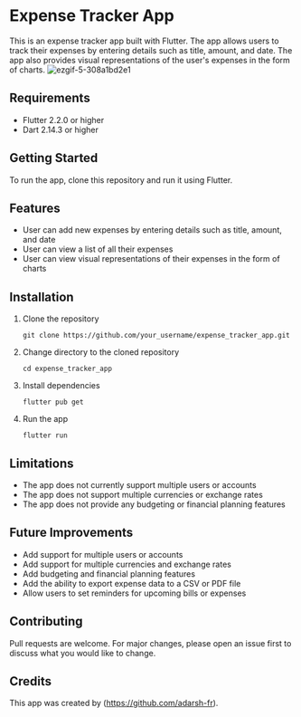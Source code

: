 
# Expense Tracker App

This is an expense tracker app built with Flutter. The app allows users to track their expenses by entering details such as title, amount, and date. The app also provides visual representations of the user's expenses in the form of charts.
![ezgif-5-308a1bd2e1](https://user-images.githubusercontent.com/59118492/236668708-a3216c3e-0c39-45db-b438-6609dd410d5d.gif)


## Requirements
- Flutter 2.2.0 or higher
- Dart 2.14.3 or higher

## Getting Started
To run the app, clone this repository and run it using Flutter.

## Features
- User can add new expenses by entering details such as title, amount, and date
- User can view a list of all their expenses
- User can view visual representations of their expenses in the form of charts

## Installation
1. Clone the repository
   ```
   git clone https://github.com/your_username/expense_tracker_app.git
   ```
2. Change directory to the cloned repository
   ```
   cd expense_tracker_app
   ```
3. Install dependencies
   ```
   flutter pub get
   ```
4. Run the app
   ```
   flutter run
   ```

## Limitations
- The app does not currently support multiple users or accounts
- The app does not support multiple currencies or exchange rates
- The app does not provide any budgeting or financial planning features

## Future Improvements
- Add support for multiple users or accounts
- Add support for multiple currencies and exchange rates
- Add budgeting and financial planning features
- Add the ability to export expense data to a CSV or PDF file
- Allow users to set reminders for upcoming bills or expenses

## Contributing
Pull requests are welcome. For major changes, please open an issue first to discuss what you would like to change.

## Credits
This app was created by (https://github.com/adarsh-fr).
